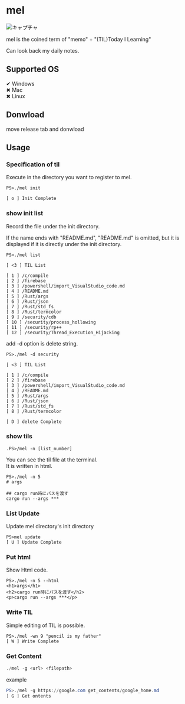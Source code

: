 # mel
![キャプチャ](https://user-images.githubusercontent.com/43775946/57007055-ba306d80-6c20-11e9-8b88-bb8a75a204f3.PNG)


mel is the coined term of "memo" + "(TIL)Today I Learning"

Can look back my daily notes.

## Supported OS
✔ Windows  
✖ Mac  
✖ Linux  

## Donwload
move release tab and donwload

## Usage

### Specification of til
Execute in the directory you want to register to mel.

```
PS>./mel init

[ o ] Init Complete
```

### show init list
Record the file under the init directory.

If the name ends with "README.md", "README.md" is omitted, but it is displayed if it is directly under the init directory.

```
PS>./mel list

[ <3 ] TIL List

[ 1 ] /c/compile
[ 2 ] /firebase
[ 3 ] /powershell/import_VisualStudio_code.md
[ 4 ] /README.md
[ 5 ] /Rust/args
[ 6 ] /Rust/json
[ 7 ] /Rust/std_fs
[ 8 ] /Rust/termcolor
[ 9 ] /security/cdb
[ 10 ] /security/process_hollowing
[ 11 ] /security/rp++
[ 12 ] /security/Thread_Execution_Hijacking
```

add -d option is delete string.

```
PS>./mel -d security

[ <3 ] TIL List

[ 1 ] /c/compile
[ 2 ] /firebase
[ 3 ] /powershell/import_VisualStudio_code.md
[ 4 ] /README.md
[ 5 ] /Rust/args
[ 6 ] /Rust/json
[ 7 ] /Rust/std_fs
[ 8 ] /Rust/termcolor

[ D ] delete Complete
```

### show tils  

```
.PS>/mel -n [list_number]
```

You can see the til file at the terminal.  
It is written in html.

```
PS>./mel -n 5
# args

## cargo run時にパスを渡す
cargo run --args ***
```

### List Update
Update mel directory's init directory

```
PS>mel update
[ U ] Update Complete
```

### Put html
Show Html code.
```
PS>./mel -n 5 --html
<h1>args</h1>
<h2>cargo run時にパスを渡す</h2>
<p>cargo run --args ***</p>
```

### Write TIL
Simple editing of TIL is possible.
```
PS>./mel -wn 9 "pencil is my father"
[ W ] Write Complete
```

### Get Content

```powershell
./mel -g <url> <filepath>
```

example

```powershell
PS>./mel -g https://google.com get_contents/google_home.md
[ G ] Get ontents
```